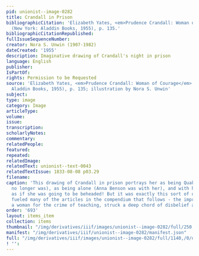 ```yaml
---
pid: unionist--image-0282
title: Crandall in Prison
bibliographicCitation: 'Elizabeth Yates, <em>Prudence Crandall: Woman of Courage</em>
  (New York: Aladdin Books, 1955), p. 135.'
bibliographicCitationRepublished: 
fullIssueSequenceNumber: 
creator: Nora S. Unwin (1907-1982)
dateCreated: '1955'
description: Imaginative drawing of Crandall's night in prison
language: English
publisher: 
IsPartOf: 
rights: Permission to be Requested
source: 'Elizabeth Yates, <em>Prudence Crandall: Woman of Courage</em> (New York:
  Aladdin Books, 1955), p. 135; illustration by Nora S. Unwin'
subject: 
type: image
category: Image
articleType: 
volume: 
issue: 
transcription: 
scholarlyNotes: 
commentary: 
relatedPeople: 
featured: 
repeated: 
relatedImage: 
relatedText: unionist--text-0043
relatedTextIssue: 1833-08-08 p03.29
filename: 
caption: 'This drawing of Crandall in prison portrays her as being Quaker (which she
  no longer was), as being alone (Anna Benson was with her), and with her hair cut
  as if she was going to be beheaded! But it was exactly this sort of outrage that
  fueled many of the articles in the compendium that follows - the imprisonment of
  a woman for the crime of teaching, struck a deep chord of disbelief and indignation. '
order: '693'
layout: items_item
collection: items
thumbnail: "/img/derivatives/iiif/images/unionist--image-0282/full/250,/0/default.jpg"
manifest: "/img/derivatives/iiif/unionist--image-0282/manifest.json"
full: "/img/derivatives/iiif/images/unionist--image-0282/full/1140,/0/default.jpg"
! '': 
---
```

